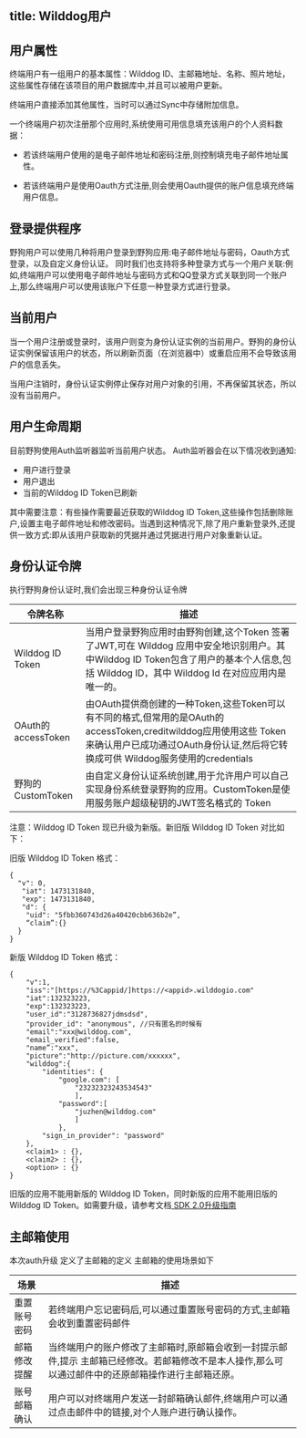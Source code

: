 
title: Wilddog用户
---

## 用户属性

终端用户有一组用户的基本属性：Wilddog ID、主邮箱地址、名称、照片地址，这些属性存储在该项目的用户数据库中,并且可以被用户更新。

终端用户直接添加其他属性，当时可以通过Sync中存储附加信息。

一个终端用户初次注册那个应用时,系统使用可用信息填充该用户的个人资料数据：
* 若该终端用户使用的是电子邮件地址和密码注册,则控制填充电子邮件地址属性。

* 若该终端用户是使用Oauth方式注册,则会使用Oauth提供的账户信息填充终端用户信息。

## 登录提供程序

野狗用户可以使用几种将用户登录到野狗应用:电子邮件地址与密码，Oauth方式登录，以及自定义身份认证。
同时我们也支持将多种登录方式与一个用户关联:例如,终端用户可以使用电子邮件地址与密码方式和QQ登录方式关联到同一个账户上,那么终端用户可以使用该账户下任意一种登录方式进行登录。

## 当前用户

当一个用户注册或登录时，该用户则变为身份认证实例的当前用户。野狗的身份认证实例保留该用户的状态，所以刷新页面（在浏览器中）或重启应用不会导致该用户的信息丢失。

当用户注销时，身份认证实例停止保存对用户对象的引用，不再保留其状态，所以没有当前用户。

## 用户生命周期

目前野狗使用Auth监听器监听当前用户状态。
Auth监听器会在以下情况收到通知:
* 用户进行登录
* 用户退出
* 当前的Wilddog ID Token已刷新

其中需要注意：有些操作需要最近获取的Wilddog ID Token,这些操作包括删除账户,设置主电子邮件地址和修改密码。当遇到这种情况下,除了用户重新登录外,还提供一致方式:即从该用户获取新的凭据并通过凭据进行用户对象重新认证。

## 身份认证令牌
执行野狗身份认证时,我们会出现三种身份认证令牌


| 令牌名称              | 描述                                       |
| ----------------- | ---------------------------------------- |
| Wilddog ID Token  | 当用户登录野狗应用时由野狗创建,这个Token 签署了JWT,可在 Wilddog 应用中安全地识别用户。其中Wilddog ID Token包含了用户的基本个人信息,包括 Wilddog ID，其中 Wilddog Id 在对应应用内是唯一的。 |
| OAuth的accessToken | 由OAuth提供商创建的一种Token,这些Token可以有不同的格式,但常用的是OAuth的accessToken,creditwilddog应用使用这些 Token来确认用户已成功通过OAuth身份认证,然后将它转换成可供 Wilddog服务使用的credentials |
| 野狗的 CustomToken   | 由自定义身份认证系统创建,用于允许用户可以自己实现身份系统登录野狗的应用。CustomToken是使用服务账户超级秘钥的JWT签名格式的 Token |

注意：Wilddog ID Token 现已升级为新版。新旧版 Wilddog ID Token 对比如下：

旧版 Wilddog ID Token 格式：

```
{
  "v": 0,
   "iat": 1473131840,
   "exp": 1473131840,
   "d": {
    "uid": "5fbb360743d26a40420cbb636b2e”,
    “claim”:{}
  }
}
```

新版 Wilddog ID Token 格式：

```
{
    "v":1,
    "iss":"[https://%3Cappid/]https://<appid>.wilddogio.com"
    "iat":132323223,
    "exp":132323223,
    "user_id":"3128736827jdmsdsd",
    "provider_id": "anonymous", //只有匿名的时候有
    "email":"xxx@wilddog.com",
    "email_verified":false,
    "name”:"xxx",
    "picture":"http://picture.com/xxxxxx",
    "wilddog":{
        "identities": {
            "google.com": [
                "23232323243534543"
                ],
            "password":[
                "juzhen@wilddog.com"
                ]
            },
        "sign_in_provider": "password"
    },
    <claim1> : {},
    <claim2> : {},
    <option> : {}
}
```
旧版的应用不能用新版的 Wilddog ID Token，同时新版的应用不能用旧版的 Wilddog ID Token。如需要升级，请参考文档[ SDK 2.0升级指南](https://z.wilddog.com/upgrade/webupgrade)

## 主邮箱使用
本次auth升级 定义了主邮箱的定义
主邮箱的使用场景如下

| 场景     | 描述                                       |
| ------ | ---------------------------------------- |
| 重置账号密码 | 若终端用户忘记密码后,可以通过重置账号密码的方式,主邮箱会收到重置密码邮件    |
| 邮箱修改提醒 | 当终端用户的账户修改了主邮箱时,原邮箱会收到一封提示邮件,提示 主邮箱已经修改。若邮箱修改不是本人操作,那么可以通过邮件中的还原邮箱操作进行主邮箱还原。 |
| 账号邮箱确认 | 用户可以对终端用户发送一封邮箱确认邮件,终端用户可以通过点击邮件中的链接,对个人账户进行确认操作。 |

